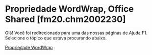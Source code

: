 
# Propriedade WordWrap, Office Shared [fm20.chm2002230]

Olá! Você foi redirecionado para uma das nossas páginas de Ajuda F1. Selecione o tópico que estava procurando abaixo.

[Propriedade WordWrap](http://msdn.microsoft.com/library/c68f3da4-d930-62cc-b9fb-5f2de42d413f%28Office.15%29.aspx)
